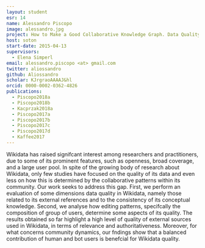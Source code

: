 ```yaml
---
layout: student
esr: 14
name: Alessandro Piscopo
image: alessandro.jpg
project: How to Make a Good Collaborative Knowledge Graph. Data Quality and Community Dynamics in Wikidata
host: soton
start-date: 2015-04-13
supervisors:
  - Elena Simperl
email: alessandro.piscopo <at> gmail.com
twitter: aliossandro
github: Aliossandro
scholar: KJrgraoAAAAJ&hl
orcid: 0000-0002-0362-4826
publications:
  - Piscopo2018a
  - Piscopo2018b
  - Kacprzak2018a
  - Piscopo2017a
  - Piscopo2017b
  - Piscopo2017c
  - Piscopo2017d
  - Kaffee2017
---
```

Wikidata has raised signifcant interest among researchers and practitioners, due to some of its prominent features, such as openness, broad coverage, and a large user pool. In spite of the growing body of research about Wikidata, only few studies have focused on the quality of its data and even less on how this is determined by the collaborative patterns within its community. Our work seeks to address this gap. First, we perform an evaluation of some dimensions data quality in Wikidata, namely those related to its external references and to the consistency of its conceptual knowledge. Second, we analyse how editing patterns, specifcally the composition of group of users, determine some aspects of its quality. The results obtained so far highlight a high level of quality of external sources used in Wikidata, in terms of relevance and authoritativeness. Moreover, for what concerns community dynamics, our fndings show that a balanced contribution of human and bot users is benefcial for Wikidata quality.
